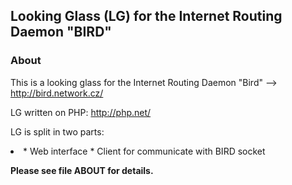 Looking Glass (LG) for the Internet Routing Daemon "BIRD" 
-----------------------------------

### About
This is a looking glass for the Internet Routing Daemon "Bird" --> http://bird.network.cz/

LG written on PHP: http://php.net/

LG is split in two parts:
<li>
* Web interface
* Client for communicate with BIRD socket

**Please see file ABOUT for details.**
